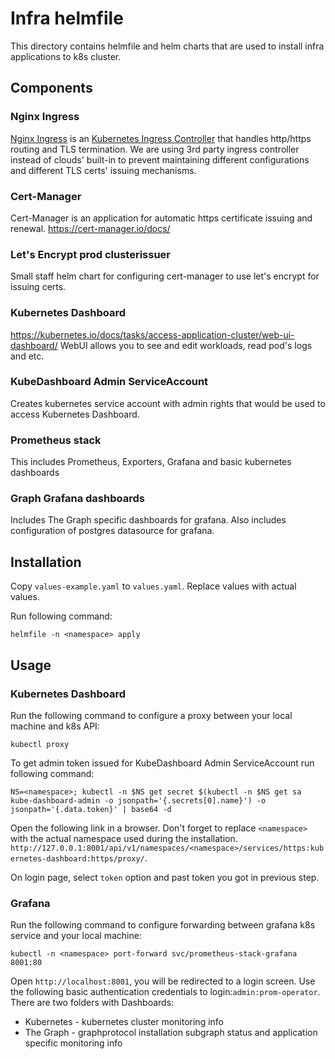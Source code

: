 # Infra helmfile
This directory contains helmfile and helm charts that are used to install infra applications to k8s cluster.

## Components
### Nginx Ingress
[Nginx Ingress](https://www.nginx.com/products/nginx-ingress-controller/) is an [Kubernetes Ingress Controller](https://kubernetes.io/docs/concepts/services-networking/ingress-controllers/) that handles http/https routing and TLS termination.
We are using 3rd party ingress controller instead of clouds' built-in to prevent maintaining different configurations and different TLS certs' issuing mechanisms.

### Cert-Manager
Cert-Manager is an application for automatic https certificate issuing and renewal.
https://cert-manager.io/docs/

### Let's Encrypt prod clusterissuer
Small staff helm chart for configuring cert-manager to use let's encrypt for issuing certs.

### Kubernetes Dashboard
https://kubernetes.io/docs/tasks/access-application-cluster/web-ui-dashboard/
WebUI allows you to see and edit workloads, read pod's logs and etc.

### KubeDashboard Admin ServiceAccount
Creates kubernetes service account with admin rights that would be used to access Kubernetes Dashboard.

### Prometheus stack
This includes Prometheus, Exporters, Grafana and basic kubernetes dashboards

### Graph Grafana dashboards
Includes The Graph specific dashboards for grafana. Also includes configuration of postgres datasource for grafana.

## Installation
Copy `values-example.yaml` to `values.yaml`. Replace values with actual values.

Run following command:
```
helmfile -n <namespace> apply
```

## Usage
### Kubernetes Dashboard
Run the following command to configure a proxy between your local machine and k8s API:
```
kubectl proxy
```

To get admin token issued for KubeDashboard Admin ServiceAccount run following command:
```
NS=<namespace>; kubectl -n $NS get secret $(kubectl -n $NS get sa kube-dashboard-admin -o jsonpath='{.secrets[0].name}') -o jsonpath='{.data.token}' | base64 -d
```

Open the following link in a browser. Don't forget to replace `<namespace>` with the actual namespace used during the installation.
`http://127.0.0.1:8001/api/v1/namespaces/<namespace>/services/https:kubernetes-dashboard:https/proxy/`.

On login page, select `token` option and past token you got in previous step.

### Grafana
Run the following command to configure forwarding between grafana k8s service and your local machine:
```
kubectl -n <namespace> port-forward svc/prometheus-stack-grafana 8001:80
```

Open `http://localhost:8001`, you will be redirected to a login screen.
Use the following basic authentication credentials to login:`admin:prom-operator`.
There are two folders with Dashboards:
- Kubernetes - kubernetes cluster monitoring info
- The Graph - graphprotocol installation subgraph status and application specific monitoring info
